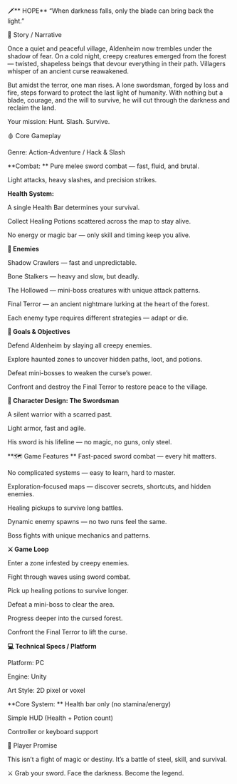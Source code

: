 🗡️** HOPE**
“When darkness falls, only the blade can bring back the light.”

🌙 Story / Narrative

Once a quiet and peaceful village, Aldenheim now trembles under the shadow of fear.
On a cold night, creepy creatures emerged from the forest — twisted, shapeless beings that devour everything in their path. Villagers whisper of an ancient curse reawakened.

But amidst the terror, one man rises. A lone swordsman, forged by loss and fire, steps forward to protect the last light of humanity. With nothing but a blade, courage, and the will to survive, he will cut through the darkness and reclaim the land.

Your mission: Hunt. Slash. Survive.

🩸 Core Gameplay

Genre: Action-Adventure / Hack & Slash

**Combat:
**
Pure melee sword combat — fast, fluid, and brutal.

Light attacks, heavy slashes, and precision strikes.



**Health System:**

A single Health Bar determines your survival.

Collect Healing Potions scattered across the map to stay alive.

No energy or magic bar — only skill and timing keep you alive.

**👹 Enemies**

Shadow Crawlers — fast and unpredictable.

Bone Stalkers — heavy and slow, but deadly.

The Hollowed — mini-boss creatures with unique attack patterns.

Final Terror — an ancient nightmare lurking at the heart of the forest.

Each enemy type requires different strategies — adapt or die.

**🧭 Goals & Objectives**

Defend Aldenheim by slaying all creepy enemies.

Explore haunted zones to uncover hidden paths, loot, and potions.

Defeat mini-bosses to weaken the curse’s power.

Confront and destroy the Final Terror to restore peace to the village.

**🧍 Character Design: The Swordsman**

A silent warrior with a scarred past.

Light armor, fast and agile.

His sword is his lifeline — no magic, no guns, only steel.



**🗺️ Game Features
**
Fast-paced sword combat — every hit matters.

No complicated systems — easy to learn, hard to master.

Exploration-focused maps — discover secrets, shortcuts, and hidden enemies.

Healing pickups to survive long battles.

Dynamic enemy spawns — no two runs feel the same.

Boss fights with unique mechanics and patterns.

**⚔️ Game Loop**

Enter a zone infested by creepy enemies.

Fight through waves using sword combat.

Pick up healing potions to survive longer.

Defeat a mini-boss to clear the area.

Progress deeper into the cursed forest.

Confront the Final Terror to lift the curse.

**💻 Technical Specs / Platform**

Platform: PC 

Engine: Unity 

Art Style: 2D pixel or voxel

**Core System:
**
Health bar only (no stamina/energy)

Simple HUD (Health + Potion count)

Controller or keyboard support

🌟 Player Promise

This isn’t a fight of magic or destiny.
It’s a battle of steel, skill, and survival.

⚔️ Grab your sword. Face the darkness. Become the legend.
